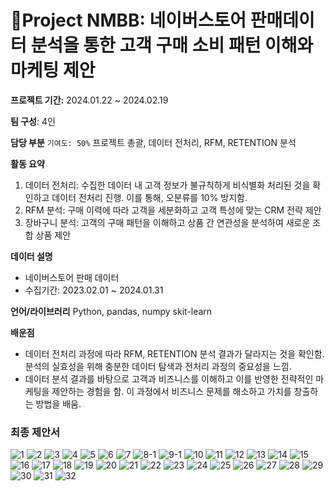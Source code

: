 # 🍡Project NMBB: 네이버스토어 판매데이터 분석을 통한 고객 구매 소비 패턴 이해와 마케팅 제안

**프로젝트 기간:** 2024.01.22 ~ 2024.02.19

**팀 구성**: 4인

**담당 부분** `기여도: 50%`
프로젝트 총괄, 데이터 전처리, RFM, RETENTION 분석

**활동 요약**
1. 데이터 전처리: 수집한 데이터 내 고객 정보가 불규칙하게 비식별화 처리된 것을 확인하고 데이터 전처리 진행. 이를 통해, 오분류를 10% 방지함.
2. RFM 분석: 구매 이력에 따라 고객을 세분화하고 고객 특성에 맞는 CRM 전략 제안
3. 장바구니 분석: 고객의 구매 패턴을 이해하고 상품 간 연관성을 분석하여 새로운 조합 상품 제안

**데이터 설명**
- 네이버스토어 판매 데이터
- 수집기간: 2023.02.01 ~ 2024.01.31

**언어/라이브러리** 
Python, pandas, numpy skit-learn

**배운점**
- 데이터 전처리 과정에 따라 RFM, RETENTION 분석 결과가 달라지는 것을 확인함. 분석의 실효성을 위해 충분한 데이터 탐색과 전처리 과정의 중요성을 느낌.
- 데이터 분석 결과를 바탕으로 고객과 비즈니스를 이해하고 이를 반영한 전략적인 마케팅을 제안하는 경험을 함. 이 과정에서 비즈니스 문제를 해소하고 가치를 창출하는 방법을 배움.

### 최종 제안서
![1](https://github.com/KYK0328/nmbb/assets/128811238/a251c6ad-4e6e-4aa6-a6dd-de9b5c49c2e7)
![2](https://github.com/KYK0328/nmbb/assets/128811238/2edc60f2-d0f6-4389-b8c8-f7c0b8863119)
![3](https://github.com/KYK0328/nmbb/assets/128811238/0180115b-8f92-430a-b2ff-dccdba3a8cfe)
![4](https://github.com/KYK0328/nmbb/assets/128811238/d7906226-5b8e-47af-9de7-f387f6c1a42b)
![5](https://github.com/KYK0328/nmbb/assets/128811238/9bb2fe5e-6263-449f-84b2-b986f8e46ec4)
![6](https://github.com/KYK0328/nmbb/assets/128811238/4efeaf6c-5163-4b4e-bf4f-58015f1c8da9)
![7](https://github.com/KYK0328/nmbb/assets/128811238/6fe75342-dc46-411f-afab-f6da4cccd9da)
![8-1](https://github.com/KYK0328/nmbb/assets/128811238/3e66c406-4ddf-49c8-aaee-742fa07a47e6)
![9-1](https://github.com/KYK0328/nmbb/assets/128811238/6d93644d-7cd6-4293-8ef7-18bfb36d53d1)
![10](https://github.com/KYK0328/nmbb/assets/128811238/1b7fba14-5192-4418-8141-be38c9fdda3f)
![11](https://github.com/KYK0328/nmbb/assets/128811238/3dd24c07-71e8-4858-8863-76cad57b01d4)
![12](https://github.com/KYK0328/nmbb/assets/128811238/58f6831c-d1b4-4426-a05d-7436657580f8)
![13](https://github.com/KYK0328/nmbb/assets/128811238/1dc5ca72-8978-4621-9b85-f45a7e25d31b)
![14](https://github.com/KYK0328/nmbb/assets/128811238/dae92054-d3c0-4738-ad77-d6e465bf3b78)
![15](https://github.com/KYK0328/nmbb/assets/128811238/d968f7da-6d34-4e6d-8705-4c9dccb6b608)
![16](https://github.com/KYK0328/nmbb/assets/128811238/63fa0377-f5cb-473e-a21c-d5070894ab74)
![17](https://github.com/KYK0328/nmbb/assets/128811238/b74c48a7-6f35-4730-ba5b-263807db6af2)
![18](https://github.com/KYK0328/nmbb/assets/128811238/e847cad6-7d30-4de5-8034-864aac265b77)
![19](https://github.com/KYK0328/nmbb/assets/128811238/a1f9511f-5b1a-468a-8bb4-24f73d0b3004)
![20](https://github.com/KYK0328/nmbb/assets/128811238/d3998c9b-8c78-4a53-9516-a7c37a8e097b)
![21](https://github.com/KYK0328/nmbb/assets/128811238/d8f3e557-b60f-4b2d-b2a6-5d5faabd20d0)
![22](https://github.com/KYK0328/nmbb/assets/128811238/150d149f-d79c-483a-a455-5948919b1e31)
![23](https://github.com/KYK0328/nmbb/assets/128811238/6848d0f8-d2ad-46ea-998d-7537137fde24)
![24](https://github.com/KYK0328/nmbb/assets/128811238/40c7047c-6e9f-4ba7-b1a9-aafeebfc5b50)
![25](https://github.com/KYK0328/nmbb/assets/128811238/54ebce9c-cb0f-497d-b415-bf11b253638f)
![26](https://github.com/KYK0328/nmbb/assets/128811238/7a9d823f-2873-45b1-a347-25d8a3ad9006)
![27](https://github.com/KYK0328/nmbb/assets/128811238/ce020760-4612-4569-8e01-17b81546c873)
![28](https://github.com/KYK0328/nmbb/assets/128811238/2ffe5d92-bdea-43b0-b20f-f48386cafe6f)
![29](https://github.com/KYK0328/nmbb/assets/128811238/c7b70d45-8df2-4692-9588-0229750bca88)
![30](https://github.com/KYK0328/nmbb/assets/128811238/61b43cff-cf5a-4126-9280-baf0127afbed)
![31](https://github.com/KYK0328/nmbb/assets/128811238/b94c0372-228b-4718-9103-9e22095ebc93)
![32](https://github.com/KYK0328/nmbb/assets/128811238/d988492f-74b4-4970-b904-baff99cab36d)
